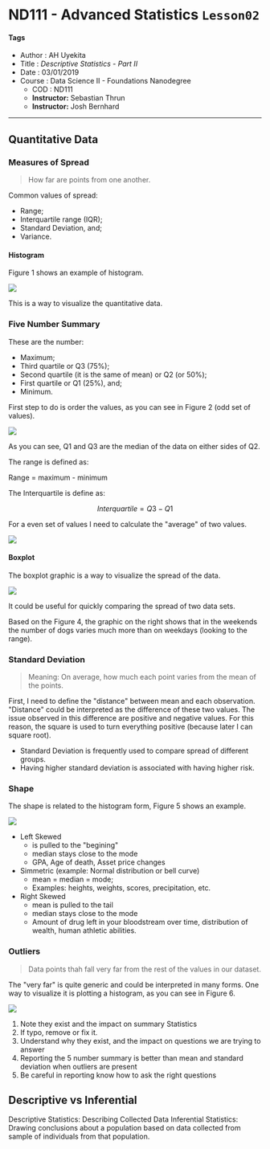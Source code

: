 # ND111 - Advanced Statistics `Lesson02`

#### Tags
* Author : AH Uyekita
* Title  :  _Descriptive Statistics - Part II_
* Date   : 03/01/2019
* Course : Data Science II - Foundations Nanodegree
    * COD    : ND111
    * **Instructor:** Sebastian Thrun
    * **Instructor:** Josh Bernhard

********************************************************************************
## Quantitative Data

### Measures of Spread

>How far are points from one another.

Common values of spread:

* Range;
* Interquartile range (IQR);
* Standard Deviation, and;
* Variance.

#### Histogram

Figure 1 shows an example of histogram.

![](01-img/01.png)

This is a way to visualize the quantitative data.

### Five Number Summary

These are the number:

* Maximum;
* Third quartile or Q3 (75%);
* Second quartile (it is the same of mean) or Q2 (or 50%);
* First quartile or Q1 (25%), and;
* Minimum.

First step to do is order the values, as you can see in Figure 2 (odd set of values).

![](01-img/02.png)

As you can see, Q1 and Q3 are the median of the data on either sides of Q2.

The range is defined as:

Range = maximum - minimum

The Interquartile is define as:

$$ Interquartile = Q3 - Q1 $$

For a even set of values I need to calculate the "average" of two values.

![](01-img/03.png)

#### Boxplot

The boxplot graphic is a way to visualize the spread of the data.

![](01-img/04.png)

It could be useful for quickly comparing the spread of two data sets.

Based on the Figure 4, the graphic on the right shows that in the weekends the number of dogs varies much more than on weekdays (looking to the range).

### Standard Deviation

>Meaning: On average, how much each point varies from the mean of the points.

First, I need to define the "distance" between mean and each observation. "Distance" could be interpreted as the difference of these two values. The issue observed in this difference are positive and negative values. For this reason, the square is used to turn everything positive (because later I can square root).

* Standard Deviation is frequently used to compare spread of different groups.
* Having higher standard deviation is associated with having higher risk.

### Shape

The shape is related to the histogram form, Figure 5 shows an example.

![](01-img/05.png)

* Left Skewed
    * is pulled to the "begining"
    * median stays close to the mode
    * GPA, Age of death, Asset price changes
* Simmetric (example: Normal distribution or bell curve)
    * mean = median = mode;
    * Examples: heights, weights, scores, precipitation, etc.
* Right Skewed
    * mean is pulled to the tail
    * median stays close to the mode
    * Amount of drug left in your bloodstream over time, distribution of wealth, human athletic abilities.

### Outliers

>Data points thah fall very far from the rest of the values in our dataset.

The "very far" is quite generic and could be interpreted in many forms. One way to visualize it is plotting a histogram, as you can see in Figure 6.

![](01-img/06.png)

1. Note they exist and the impact on summary Statistics
2. If typo, remove or fix it.
3. Understand why they exist, and the impact on questions we are trying to answer
4. Reporting the 5 number summary is better than mean and standard deviation when outliers are present
5. Be careful in reporting know how to ask the right questions

## Descriptive vs Inferential

Descriptive Statistics: Describing Collected Data
Inferential Statistics: Drawing conclusions about a population based on data collected from sample of individuals from that population.
